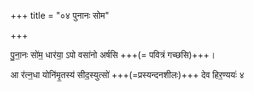+++
title = "०४ पुनानः सोम"

+++


पु॒ना॒नः सो॑म॒ धार॑या॒ ऽपो वसा॑नो अर्षसि  +++(= पवित्रं गच्छसि)+++।

आ र॑त्न॒धा योनि॑मृ॒तस्य॑ सीद॒स्युत्सो॑ +++(=प्रस्यन्दनशीलः)+++ देव हिर॒ण्ययः॑ ४  
